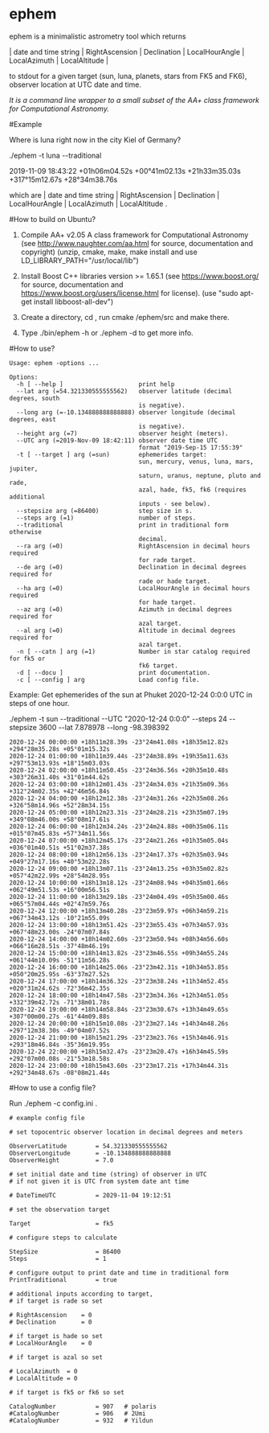 # ephem

ephem is a minimalistic astrometry tool which returns

| date and time string | RightAscension | Declination | LocalHourAngle | LocalAzimuth | LocalAltitude |

to stdout for a given target (sun, luna, planets, stars from FK5 and FK6), observer location at UTC date and time.

*It is a command line wrapper to a small subset of the AA+ class framework for Computational Astronomy.*

#Example

Where is luna right now in the city Kiel of Germany? 

./ephem -t luna --traditional

2019-11-09 18:43:22 +01h06m04.52s +00°41m02.13s +21h33m35.03s +317°15m12.67s +28°34m38.76s

which are | date and time string | RightAscension | Declination | LocalHourAngle | LocalAzimuth | LocalAltitude .


#How to build on Ubuntu? 

1. Compile AA+ v2.05 A class framework for Computational Astronomy
(see http://www.naughter.com/aa.html for source, documentation and copyright)
(unzip, cmake, make, make install and use LD_LIBRARY_PATH="/usr/local/lib")

2. Install Boost C++ libraries version >= 1.65.1 
(see https://www.boost.org/ for source, documentation and https://www.boost.org/users/license.html for license).
(use "sudo apt-get install libboost-all-dev")

3. Create a directory, cd <directory>, run cmake <pathto>/ephem/src and make there.

4. Type ./bin/ephem -h or ./ephem -d to get more info.

#How to use?

```
Usage: ephem -options ...

Options:
  -h [ --help ]                     print help
  --lat arg (=54.321330555555562)   observer latitude (decimal degrees, south
                                    is negative).
  --long arg (=-10.134888888888888) observer longitude (decimal degrees, east
                                    is negative).
  --height arg (=7)                 observer height (meters).
  --UTC arg (=2019-Nov-09 18:42:11) observer date time UTC
                                    format "2019-Sep-15 17:55:39"
  -t [ --target ] arg (=sun)        ephemerides target:
                                    sun, mercury, venus, luna, mars, jupiter,
                                    saturn, uranus, neptune, pluto and rade,
                                    azal, hade, fk5, fk6 (requires additional
                                    inputs - see below).
  --stepsize arg (=86400)           step size in s.
  --steps arg (=1)                  number of steps.
  --traditional                     print in traditional form otherwise
                                    decimal.
  --ra arg (=0)                     RightAscension in decimal hours required
                                    for rade target.
  --de arg (=0)                     Declination in decimal degrees required for
                                    rade or hade target.
  --ha arg (=0)                     LocalHourAngle in decimal hours required
                                    for hade target.
  --az arg (=0)                     Azimuth in decimal degrees required for
                                    azal target.
  --al arg (=0)                     Altitude in decimal degrees required for
                                    azal target.
  -n [ --catn ] arg (=1)            Number in star catalog required for fk5 or
                                    fk6 target.
  -d [ --docu ]                     print documentation.
  -c [ --config ] arg               Load config file.
  ```

Example:	Get ephemerides of the sun at Phuket  2020-12-24 0:0:0 UTC in steps of one hour.

./ephem -t sun --traditional --UTC "2020-12-24 0:0:0" --steps 24 --stepsize 3600 --lat 7.878978 --long -98.398392

```
2020-12-24 00:00:00 +18h11m28.39s -23°24m41.08s +18h35m12.82s +294°28m35.28s +05°01m15.32s
2020-12-24 01:00:00 +18h11m39.44s -23°24m38.89s +19h35m11.63s +297°53m13.93s +18°15m03.03s
2020-12-24 02:00:00 +18h11m50.45s -23°24m36.56s +20h35m10.48s +303°26m31.40s +31°01m44.62s
2020-12-24 03:00:00 +18h12m01.43s -23°24m34.03s +21h35m09.36s +312°24m02.35s +42°46m56.84s
2020-12-24 04:00:00 +18h12m12.38s -23°24m31.26s +22h35m08.26s +326°58m14.96s +52°28m34.15s
2020-12-24 05:00:00 +18h12m23.31s -23°24m28.21s +23h35m07.19s +349°08m46.00s +58°08m17.61s
2020-12-24 06:00:00 +18h12m34.24s -23°24m24.88s +00h35m06.11s +015°07m45.83s +57°34m11.56s
2020-12-24 07:00:00 +18h12m45.17s -23°24m21.26s +01h35m05.04s +036°01m40.51s +51°02m37.38s
2020-12-24 08:00:00 +18h12m56.13s -23°24m17.37s +02h35m03.94s +049°27m17.16s +40°53m22.28s
2020-12-24 09:00:00 +18h13m07.11s -23°24m13.25s +03h35m02.82s +057°42m22.99s +28°54m28.95s
2020-12-24 10:00:00 +18h13m18.12s -23°24m08.94s +04h35m01.66s +062°49m51.53s +16°00m56.51s
2020-12-24 11:00:00 +18h13m29.18s -23°24m04.49s +05h35m00.46s +065°57m04.44s +02°47m59.76s
2020-12-24 12:00:00 +18h13m40.28s -23°23m59.97s +06h34m59.21s +067°34m43.12s -10°21m55.09s
2020-12-24 13:00:00 +18h13m51.42s -23°23m55.43s +07h34m57.93s +067°48m23.00s -24°07m07.84s
2020-12-24 14:00:00 +18h14m02.60s -23°23m50.94s +08h34m56.60s +066°16m28.51s -37°48m46.19s
2020-12-24 15:00:00 +18h14m13.82s -23°23m46.55s +09h34m55.24s +061°44m10.09s -51°11m56.28s
2020-12-24 16:00:00 +18h14m25.06s -23°23m42.31s +10h34m53.85s +050°20m25.95s -63°37m27.52s
2020-12-24 17:00:00 +18h14m36.32s -23°23m38.24s +11h34m52.45s +020°31m24.62s -72°36m42.35s
2020-12-24 18:00:00 +18h14m47.58s -23°23m34.36s +12h34m51.05s +332°39m42.72s -71°38m01.78s
2020-12-24 19:00:00 +18h14m58.84s -23°23m30.67s +13h34m49.65s +307°00m00.27s -61°44m09.88s
2020-12-24 20:00:00 +18h15m10.08s -23°23m27.14s +14h34m48.26s +297°12m38.30s -49°04m07.52s
2020-12-24 21:00:00 +18h15m21.29s -23°23m23.76s +15h34m46.91s +293°18m46.84s -35°36m19.95s
2020-12-24 22:00:00 +18h15m32.47s -23°23m20.47s +16h34m45.59s +292°07m00.08s -21°53m18.58s
2020-12-24 23:00:00 +18h15m43.60s -23°23m17.21s +17h34m44.31s +292°34m48.67s -08°08m21.44s
```
  
#How to use a config file?

Run ./ephem -c config.ini . 


```
# example config file 

# set topocentric observer location in decimal degrees and meters  

ObserverLatitude		= 54.321330555555562
ObserverLongitude		= -10.134888888888888
ObserverHeight			= 7.0

# set initial date and time (string) of observer in UTC
# if not given it is UTC from system date ant time

# DateTimeUTC			= 2029-11-04 19:12:51

# set the observation target

Target					= fk5

# configure steps to calculate

StepSize				= 86400
Steps					= 1

# configure output to print date and time in traditional form 
PrintTraditional		= true		

# additional inputs according to target,
# if target is rade so set 

# RightAscension	= 0
# Declination		= 0

# if target is hade so set 
# LocalHourAngle	= 0

# if target is azal so set 

# LocalAzimuth	= 0
# LocalAltitude	= 0

# if target is fk5 or fk6 so set 

CatalogNumber			= 907	# polaris
#CatalogNumber			= 906	# 2Umi
#CatalogNumber			= 932	# Yildun
```
